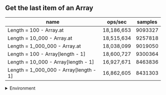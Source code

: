 ## Get the last item of an Array

|name|ops/sec|samples|
|-|-|-|
|Length = 100 - Array.at|18,186,653|9093327|
|Length = 10_000 - Array.at|18,515,634|9257818|
|Length = 1_000_000 - Array.at|18,038,099|9019050|
|Length = 100 - Array[length - 1]|18,600,727|9300364|
|Length = 10_000 - Array[length - 1]|16,927,671|8463836|
|Length = 1_000_000 - Array[length - 1]|16,862,605|8431303|


<details>
<summary>Environment</summary>

* __Machine:__ linux x64 | 4 vCPUs | 7.6GB Mem
* __Run:__ Mon Sep 02 2024 16:03:00 GMT+0000 (Coordinated Universal Time)
</details>

<!--
{"environment":{"platform":"linux","arch":"x64","cpus":4,"totalMemory":7.588970184326172},"benchmarks":[{"name":"Length = 100 - Array.at","opsSec":18186653.708859548,"samples":9093327},{"name":"Length = 10_000 - Array.at","opsSec":18515634.222614776,"samples":9257818},{"name":"Length = 1_000_000 - Array.at","opsSec":18038099.856015127,"samples":9019050},{"name":"Length = 100 - Array[length - 1]","opsSec":18600727.552303713,"samples":9300364},{"name":"Length = 10_000 - Array[length - 1]","opsSec":16927671.762459505,"samples":8463836},{"name":"Length = 1_000_000 - Array[length - 1]","opsSec":16862605.932414345,"samples":8431303}]}-->
